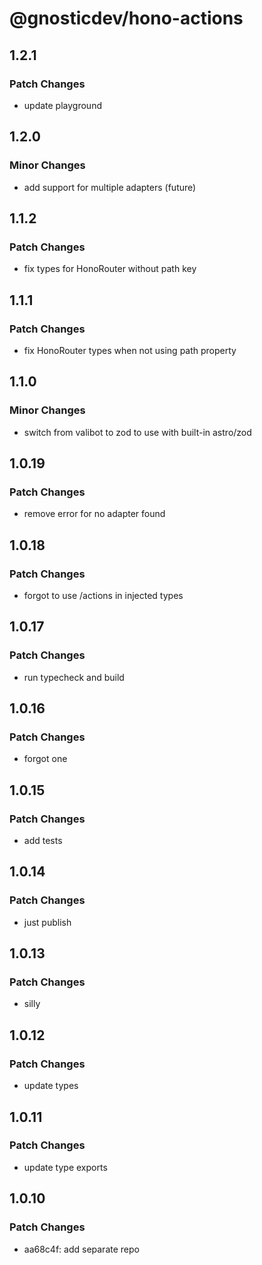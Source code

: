 # @gnosticdev/hono-actions

## 1.2.1

### Patch Changes

- update playground

## 1.2.0

### Minor Changes

- add support for multiple adapters (future)

## 1.1.2

### Patch Changes

- fix types for HonoRouter without path key

## 1.1.1

### Patch Changes

- fix HonoRouter types when not using path property

## 1.1.0

### Minor Changes

- switch from valibot to zod to use with built-in astro/zod

## 1.0.19

### Patch Changes

- remove error for no adapter found

## 1.0.18

### Patch Changes

- forgot to use /actions in injected types

## 1.0.17

### Patch Changes

- run typecheck and build

## 1.0.16

### Patch Changes

- forgot one

## 1.0.15

### Patch Changes

- add tests

## 1.0.14

### Patch Changes

- just publish

## 1.0.13

### Patch Changes

- silly

## 1.0.12

### Patch Changes

- update types

## 1.0.11

### Patch Changes

- update type exports

## 1.0.10

### Patch Changes

- aa68c4f: add separate repo
